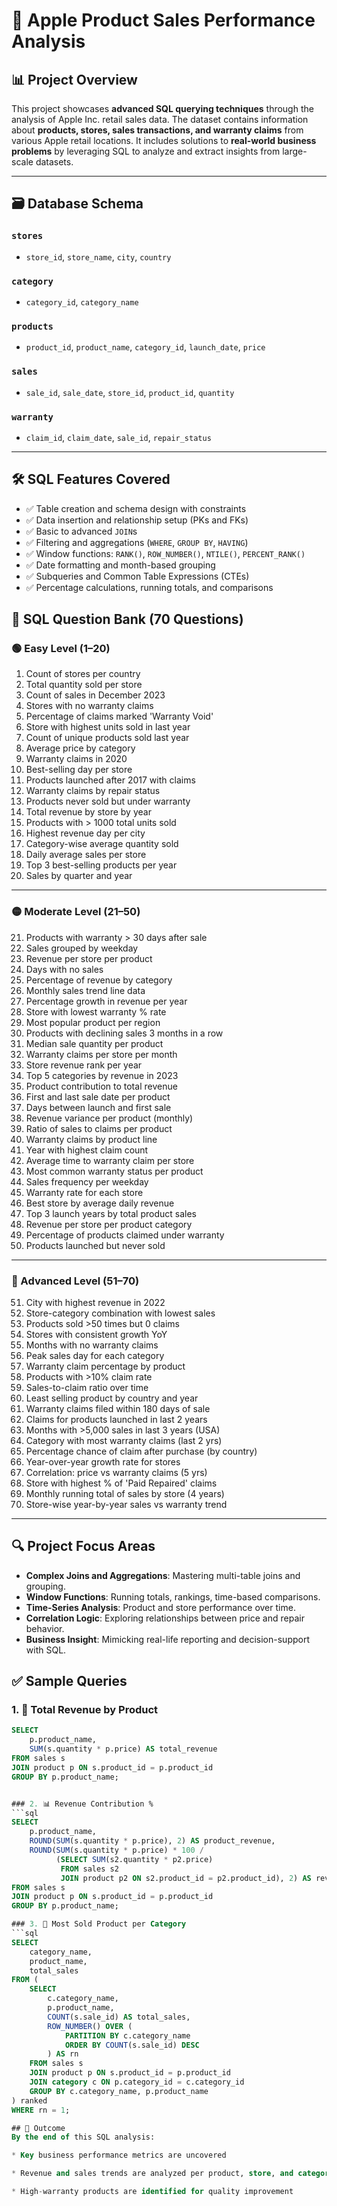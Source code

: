 # 📱 Apple Product Sales Performance Analysis

## 📊 Project Overview
This project showcases **advanced SQL querying techniques** through the analysis of Apple Inc. retail sales data. The dataset contains information about **products, stores, sales transactions, and warranty claims** from various Apple retail locations. It includes solutions to **real-world business problems** by leveraging SQL to analyze and extract insights from large-scale datasets.

---

## 🗃️ Database Schema

### `stores`
- `store_id`, `store_name`, `city`, `country`

### `category`
- `category_id`, `category_name`

### `products`
- `product_id`, `product_name`, `category_id`, `launch_date`, `price`

### `sales`
- `sale_id`, `sale_date`, `store_id`, `product_id`, `quantity`

### `warranty`
- `claim_id`, `claim_date`, `sale_id`, `repair_status`

---

## 🛠️ SQL Features Covered
- ✅ Table creation and schema design with constraints  
- ✅ Data insertion and relationship setup (PKs and FKs)  
- ✅ Basic to advanced `JOIN`s  
- ✅ Filtering and aggregations (`WHERE`, `GROUP BY`, `HAVING`)  
- ✅ Window functions: `RANK()`, `ROW_NUMBER()`, `NTILE()`, `PERCENT_RANK()`  
- ✅ Date formatting and month-based grouping  
- ✅ Subqueries and Common Table Expressions (CTEs)  
- ✅ Percentage calculations, running totals, and comparisons 

## 🎯 SQL Question Bank (70 Questions)

### 🟢 Easy Level (1–20)
 1. Count of stores per country  
 2. Total quantity sold per store  
 3. Count of sales in December 2023  
 4. Stores with no warranty claims  
 5. Percentage of claims marked 'Warranty Void'  
 6. Store with highest units sold in last year  
 7. Count of unique products sold last year  
 8. Average price by category  
 9. Warranty claims in 2020  
 10. Best-selling day per store  
 11. Products launched after 2017 with claims  
 12. Warranty claims by repair status  
 13. Products never sold but under warranty  
 14. Total revenue by store by year  
 15. Products with > 1000 total units sold  
 16. Highest revenue day per city  
 17. Category-wise average quantity sold  
 18. Daily average sales per store  
 19. Top 3 best-selling products per year  
 20. Sales by quarter and year  

---

### 🟡 Moderate Level (21–50)
 21. Products with warranty > 30 days after sale  
 22. Sales grouped by weekday  
 23. Revenue per store per product  
 24. Days with no sales  
 25. Percentage of revenue by category  
 26. Monthly sales trend line data  
 27. Percentage growth in revenue per year  
 28. Store with lowest warranty % rate  
 29. Most popular product per region  
 30. Products with declining sales 3 months in a row  
 31. Median sale quantity per product  
 32. Warranty claims per store per month  
 33. Store revenue rank per year  
 34. Top 5 categories by revenue in 2023  
 35. Product contribution to total revenue  
 36. First and last sale date per product  
 37. Days between launch and first sale  
 38. Revenue variance per product (monthly)  
 39. Ratio of sales to claims per product  
 40. Warranty claims by product line  
 41. Year with highest claim count  
 42. Average time to warranty claim per store  
 43. Most common warranty status per product  
 44. Sales frequency per weekday  
 45. Warranty rate for each store  
 46. Best store by average daily revenue  
 47. Top 3 launch years by total product sales  
 48. Revenue per store per product category  
 49. Percentage of products claimed under warranty  
 50. Products launched but never sold  

---

### 🔴 Advanced Level (51–70)
 51. City with highest revenue in 2022  
 52. Store-category combination with lowest sales  
 53. Products sold >50 times but 0 claims  
 54. Stores with consistent growth YoY  
 55. Months with no warranty claims  
 56. Peak sales day for each category  
 57. Warranty claim percentage by product  
 58. Products with >10% claim rate  
 59. Sales-to-claim ratio over time  
 60. Least selling product by country and year  
 61. Warranty claims filed within 180 days of sale  
 62. Claims for products launched in last 2 years  
 63. Months with >5,000 sales in last 3 years (USA)  
 64. Category with most warranty claims (last 2 yrs)  
 65. Percentage chance of claim after purchase (by country)  
 66. Year-over-year growth rate for stores  
 67. Correlation: price vs warranty claims (5 yrs)  
 68. Store with highest % of 'Paid Repaired' claims  
 69. Monthly running total of sales by store (4 years)  
 70. Store-wise year-by-year sales vs warranty trend  

---

## 🔍 Project Focus Areas

- **Complex Joins and Aggregations**: Mastering multi-table joins and grouping.  
- **Window Functions**: Running totals, rankings, time-based comparisons.  
- **Time-Series Analysis**: Product and store performance over time.  
- **Correlation Logic**: Exploring relationships between price and repair behavior.  
- **Business Insight**: Mimicking real-life reporting and decision-support with SQL.

## ✅ Sample Queries

### 1. 🔢 Total Revenue by Product
```sql
SELECT 
    p.product_name,
    SUM(s.quantity * p.price) AS total_revenue
FROM sales s
JOIN product p ON s.product_id = p.product_id
GROUP BY p.product_name;


### 2. 📊 Revenue Contribution %
```sql
SELECT 
    p.product_name,
    ROUND(SUM(s.quantity * p.price), 2) AS product_revenue,
    ROUND(SUM(s.quantity * p.price) * 100 / 
          (SELECT SUM(s2.quantity * p2.price)
           FROM sales s2
           JOIN product p2 ON s2.product_id = p2.product_id), 2) AS revenue_pct
FROM sales s
JOIN product p ON s.product_id = p.product_id
GROUP BY p.product_name;

### 3. 🥇 Most Sold Product per Category
```sql
SELECT 
    category_name,
    product_name,
    total_sales
FROM (
    SELECT 
        c.category_name,
        p.product_name,
        COUNT(s.sale_id) AS total_sales,
        ROW_NUMBER() OVER (
            PARTITION BY c.category_name 
            ORDER BY COUNT(s.sale_id) DESC
        ) AS rn
    FROM sales s
    JOIN product p ON s.product_id = p.product_id
    JOIN category c ON p.category_id = c.category_id
    GROUP BY c.category_name, p.product_name
) ranked
WHERE rn = 1;

## 🧠 Outcome
By the end of this SQL analysis:

* Key business performance metrics are uncovered

* Revenue and sales trends are analyzed per product, store, and category

* High-warranty products are identified for quality improvement

